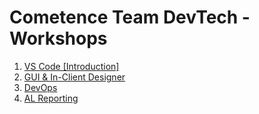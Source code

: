 # Cometence Team DevTech - Workshops

1. [VS Code [Introduction]](./01-VisualStudioCode/README.md)
1. [GUI & In-Client Designer](./02-GUI-&-In-Client-Designer/README.md)
1. [DevOps](./03-DevOps-Git/README.md)
1. [AL Reporting](./05-AL-Reporting/Solution/readme.md)